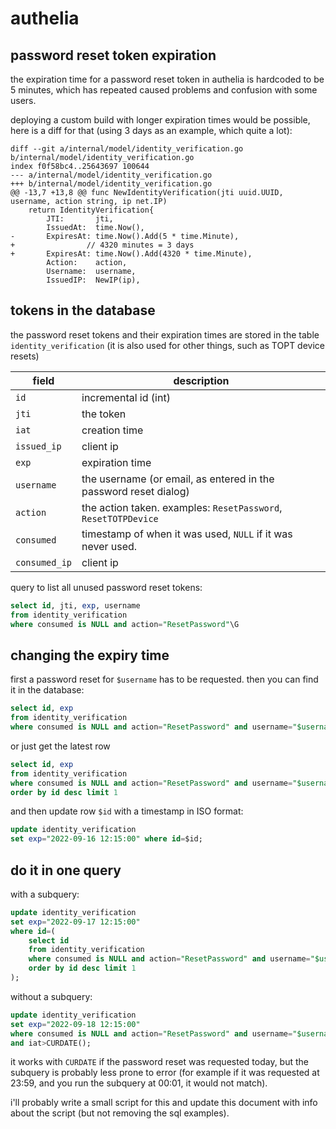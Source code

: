 # authelia

## password reset token expiration

the expiration time for a password reset token in authelia is
hardcoded to be 5 minutes, which has repeated caused problems and
confusion with some users.

deploying a custom build with longer expiration times would be possible, here
is a diff for that (using 3 days as an example, which quite a lot):

```git
diff --git a/internal/model/identity_verification.go b/internal/model/identity_verification.go
index f0f58bc4..25643697 100644
--- a/internal/model/identity_verification.go
+++ b/internal/model/identity_verification.go
@@ -13,7 +13,8 @@ func NewIdentityVerification(jti uuid.UUID, username, action string, ip net.IP)
 	return IdentityVerification{
 		JTI:       jti,
 		IssuedAt:  time.Now(),
-		ExpiresAt: time.Now().Add(5 * time.Minute),
+                // 4320 minutes = 3 days
+		ExpiresAt: time.Now().Add(4320 * time.Minute),
 		Action:    action,
 		Username:  username,
 		IssuedIP:  NewIP(ip),
```

## tokens in the database

the password reset tokens and their expiration times are stored in the
table `identity_verification` (it is also used for other things, such as
TOPT device resets)

field         | description
--------------|------------
`id`          | incremental id (int)
`jti`         | the token
`iat`         | creation time
`issued_ip`   | client ip
`exp`         | expiration time
`username`    | the username (or email, as entered in the password reset dialog)
`action`      | the action taken. examples: `ResetPassword`, `ResetTOTPDevice`
`consumed`    | timestamp of when it was used, `NULL` if it was never used.
`consumed_ip` | client ip

query to list all unused password reset tokens:

```sql
select id, jti, exp, username
from identity_verification
where consumed is NULL and action="ResetPassword"\G
```

## changing the expiry time

first a password reset for `$username` has to be requested. then you
can find it in the database:

```sql
select id, exp
from identity_verification
where consumed is NULL and action="ResetPassword" and username="$username"
```

or just get the latest row

```sql
select id, exp
from identity_verification
where consumed is NULL and action="ResetPassword" and username="$username"
order by id desc limit 1
```

and then update row `$id` with a timestamp in ISO format:

```sql
update identity_verification
set exp="2022-09-16 12:15:00" where id=$id;
```

## do it in one query

with a subquery:

```sql
update identity_verification
set exp="2022-09-17 12:15:00"
where id=(
    select id
    from identity_verification
    where consumed is NULL and action="ResetPassword" and username="$username"
    order by id desc limit 1
);
```

without a subquery:

```sql
update identity_verification
set exp="2022-09-18 12:15:00"
where consumed is NULL and action="ResetPassword" and username="$username"
and iat>CURDATE();
```

it works with `CURDATE` if the password reset was requested today, but
the subquery is probably less prone to error (for example if it was requested
at 23:59, and you run the subquery at 00:01, it would not match).

i'll probably write a small script for this and update this document
with info about the script (but not removing the sql examples).
